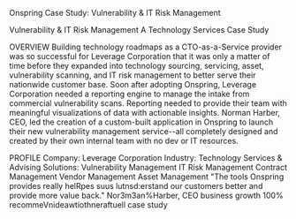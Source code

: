 Onspring Case Study: Vulnerability & IT Risk Management

Vulnerability & IT Risk Management
A Technology Services Case Study

OVERVIEW
Building technology roadmaps as a CTO-as-a-Service provider was so successful for Leverage Corporation that it was only a matter of time before they expanded into technology sourcing, servicing, asset, vulnerability scanning, and IT risk management to better serve their nationwide customer base.
Soon after adopting Onspring, Leverage Corporation needed a reporting engine to manage the intake from commercial vulnerability scans.
Reporting needed to provide their team with meaningful visualizations of data with actionable insights. Norman Harber, CEO, led the creation of a custom-built application in Onspring to launch their new vulnerability management service--all completely designed and created by their own internal team with no dev or IT resources.

PROFILE
Company: Leverage Corporation
Industry: Technology Services & Advising
Solutions:  Vulnerability Management  IT Risk Management  Contract Management  Vendor Management  Asset Management
"The tools Onspring provides really helRpes suus lutnsd:erstand our customers better and provide more value back."
Nor3m3an%Harber, CEO
business growth
100%
recommeVnideawtiothneraftuell case study

